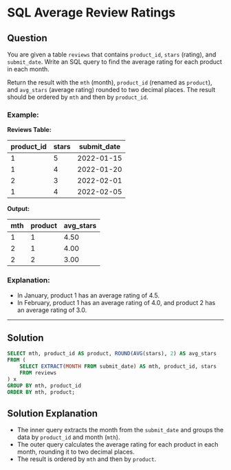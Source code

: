 
# SQL Average Review Ratings

## Question

You are given a table `reviews` that contains `product_id`, `stars` (rating), and `submit_date`. Write an SQL query to find the average rating for each product in each month.

Return the result with the `mth` (month), `product_id` (renamed as `product`), and `avg_stars` (average rating) rounded to two decimal places. The result should be ordered by `mth` and then by `product_id`.

### Example:

**Reviews Table:**

| product_id | stars | submit_date |
|------------|-------|-------------|
| 1          | 5     | 2022-01-15  |
| 1          | 4     | 2022-01-20  |
| 2          | 3     | 2022-02-01  |
| 1          | 4     | 2022-02-05  |

**Output:**

| mth  | product | avg_stars |
|------|---------|-----------|
| 1    | 1       | 4.50      |
| 2    | 1       | 4.00      |
| 2    | 2       | 3.00      |

### Explanation:

- In January, product 1 has an average rating of 4.5.
- In February, product 1 has an average rating of 4.0, and product 2 has an average rating of 3.0.

---

## Solution

```sql
SELECT mth, product_id AS product, ROUND(AVG(stars), 2) AS avg_stars
FROM (
    SELECT EXTRACT(MONTH FROM submit_date) AS mth, product_id, stars
    FROM reviews
) x 
GROUP BY mth, product_id
ORDER BY mth, product;
```

## Solution Explanation

- The inner query extracts the month from the `submit_date` and groups the data by `product_id` and month (`mth`).
- The outer query calculates the average rating for each product in each month, rounding it to two decimal places.
- The result is ordered by `mth` and then by `product`.
